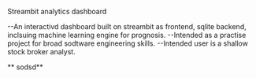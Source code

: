 Streambit analytics dashboard

--An interactivd dashboard built on streambit as frontend, sqlite backend, inclsuing machine learning engine for prognosis.
--Intended as a practise project for broad sodtware engineering skills.
--Intended user is a shallow stock broker analyst.

** sodsd**
